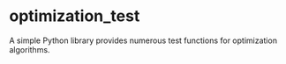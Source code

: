 # optimization_test
A simple Python library provides numerous test functions for optimization algorithms.
